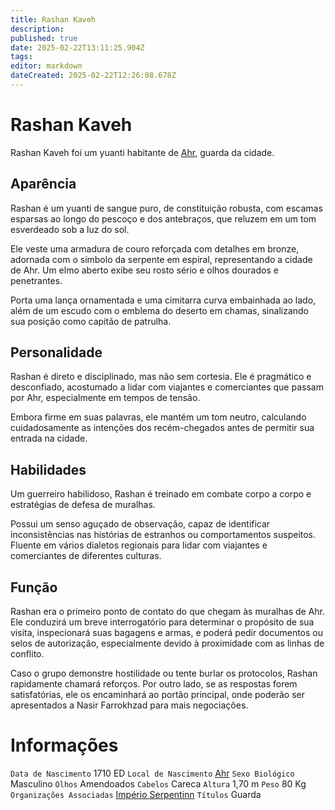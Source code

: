 ```yaml
---
title: Rashan Kaveh
description: 
published: true
date: 2025-02-22T13:11:25.904Z
tags: 
editor: markdown
dateCreated: 2025-02-22T12:26:08.678Z
---
```


# Rashan Kaveh
Rashan Kaveh foi um yuanti habitante de [Ahr](/lugares/plano-material/drafeon/sudeste-de-drafeon/ahr), guarda da cidade.

## Aparência

Rashan é um yuanti de sangue puro, de constituição robusta, com escamas esparsas ao longo do pescoço e dos antebraços, que reluzem em um tom esverdeado sob a luz do sol.

Ele veste uma armadura de couro reforçada com detalhes em bronze, adornada com o símbolo da serpente em espiral, representando a cidade de Ahr. Um elmo aberto exibe seu rosto sério e olhos dourados e penetrantes.

Porta uma lança ornamentada e uma cimitarra curva embainhada ao lado, além de um escudo com o emblema do deserto em chamas, sinalizando sua posição como capitão de patrulha.

## Personalidade

Rashan é direto e disciplinado, mas não sem cortesia. Ele é pragmático e desconfiado, acostumado a lidar com viajantes e comerciantes que passam por Ahr, especialmente em tempos de tensão.

Embora firme em suas palavras, ele mantém um tom neutro, calculando cuidadosamente as intenções dos recém-chegados antes de permitir sua entrada na cidade.

## Habilidades

Um guerreiro habilidoso, Rashan é treinado em combate corpo a corpo e estratégias de defesa de muralhas.

Possui um senso aguçado de observação, capaz de identificar inconsistências nas histórias de estranhos ou comportamentos suspeitos. Fluente em vários dialetos regionais para lidar com viajantes e comerciantes de diferentes culturas.

## Função

Rashan era o primeiro ponto de contato do que chegam às muralhas de Ahr. Ele conduzirá um breve interrogatório para determinar o propósito de sua visita, inspecionará suas bagagens e armas, e poderá pedir documentos ou selos de autorização, especialmente devido à proximidade com as linhas de conflito.

Caso o grupo demonstre hostilidade ou tente burlar os protocolos, Rashan rapidamente chamará reforços. Por outro lado, se as respostas forem satisfatórias, ele os encaminhará ao portão principal, onde poderão ser apresentados a Nasir Farrokhzad para mais negociações.

# Informações
`Data de Nascimento` 1710 ED
`Local de Nascimento` [Ahr](/lugares/plano-material/drafeon/sudeste-de-drafeon/ahr)
`Sexo Biológico` Masculino
`Olhos` Amendoados
`Cabelos` Careca
`Altura` 1,70 m
`Peso` 80 Kg
`Organizações Associadas` [Império Serpentinn](/faccoes/nacoes/imperio-serpentinn)
`Títulos` Guarda
